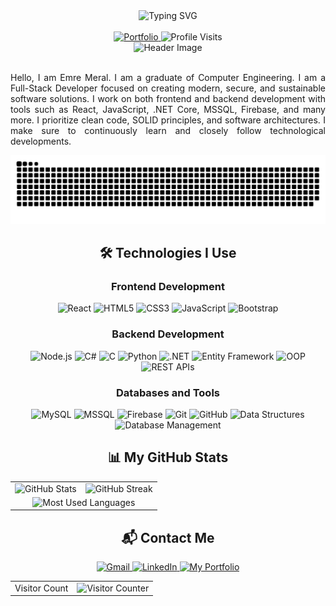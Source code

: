 <div align="center">
  <img src="https://readme-typing-svg.herokuapp.com?font=Fira+Code&pause=1000&color=00AEEF&center=true&vCenter=true&width=435&lines=Hello%2C+I%27m+Emre+Meral;Full+Stack+Developer;Frontend+and+Backend+Specialist" alt="Typing SVG" />
  <br/>
</div>
<br/>
<div align="center">
  <a href="https://emremeralzn.github.io/myblog/" target="_blank">
    <img src="https://img.shields.io/badge/My%20Portfolio-00AEEF?style=for-the-badge&logo=About.me&logoColor=white" alt="Portfolio"/>
  </a>
  <img src="https://komarev.com/ghpvc/?username=githubkullaniciadiniz&label=Profile%20Visits&color=blue&style=for-the-badge" alt="Profile Visits" />
</div>

<div align="center">
  <img src="https://i.imgur.com/WVKtRn0.png" alt="Header Image" width="400" />
</div>
<br/>

<p align="justify">
 Hello, I am Emre Meral. I am a graduate of Computer Engineering. I am a Full-Stack Developer focused on creating modern, secure, and sustainable software solutions. I work on both frontend and backend development with tools such as React, JavaScript, .NET Core, MSSQL, Firebase, and many more. I prioritize clean code, SOLID principles, and software architectures. I make sure to continuously learn and closely follow technological developments.
</p>

<div align="center">
  <img src="https://raw.githubusercontent.com/Platane/snk/output/github-contribution-grid-snake-dark.svg" alt="Snake Contribution Graph" width="700"/>
</div>

<h2 align="center">🛠️ Technologies I Use</h2>

<div align="center">
  <h3>Frontend Development</h3>
  <div>
    <img src="https://img.shields.io/badge/React-20232A?style=for-the-badge&logo=react&logoColor=61DAFB" alt="React"/>
    <img src="https://img.shields.io/badge/HTML5-E34F26?style=for-the-badge&logo=html5&logoColor=white" alt="HTML5"/>
    <img src="https://img.shields.io/badge/CSS3-1572B6?style=for-the-badge&logo=css3&logoColor=white" alt="CSS3"/>
    <img src="https://img.shields.io/badge/JavaScript-323330?style=for-the-badge&logo=javascript&logoColor=F7DF1E" alt="JavaScript"/>
    <img src="https://img.shields.io/badge/Bootstrap-563D7C?style=for-the-badge&logo=bootstrap&logoColor=white" alt="Bootstrap"/>
  </div>
</div>

<div align="center">
  <h3>Backend Development</h3>
  <div>
    <img src="https://img.shields.io/badge/Node.js-339933?style=for-the-badge&logo=nodedotjs&logoColor=white" alt="Node.js"/>
    <img src="https://img.shields.io/badge/C%23-239120?style=for-the-badge&logo=c-sharp&logoColor=white" alt="C#"/>
    <img src="https://img.shields.io/badge/C-00599C?style=for-the-badge&logo=c&logoColor=white" alt="C"/>
    <img src="https://img.shields.io/badge/Python-3776AB?style=for-the-badge&logo=python&logoColor=white" alt="Python"/>
    <img src="https://img.shields.io/badge/.NET-512BD4?style=for-the-badge&logo=dotnet&logoColor=white" alt=".NET"/>
    <img src="https://img.shields.io/badge/Entity_Framework-68217A?style=for-the-badge&logo=.net&logoColor=white" alt="Entity Framework"/>
    <img src="https://img.shields.io/badge/OOP-007396?style=for-the-badge" alt="OOP"/>
    <img src="https://img.shields.io/badge/REST_APIs-FF6F00?style=for-the-badge" alt="REST APIs"/>
  </div>
</div>

<div align="center">
  <h3>Databases and Tools</h3>
  <div>
    <img src="https://img.shields.io/badge/MySQL-00000F?style=for-the-badge&logo=mysql&logoColor=white" alt="MySQL"/>
    <img src="https://img.shields.io/badge/MSSQL-CC2927?style=for-the-badge&logo=microsoft-sql-server&logoColor=white" alt="MSSQL"/>
    <img src="https://img.shields.io/badge/Firebase-039BE5?style=for-the-badge&logo=Firebase&logoColor=white" alt="Firebase"/>
    <img src="https://img.shields.io/badge/Git-F05032?style=for-the-badge&logo=git&logoColor=white" alt="Git"/>
    <img src="https://img.shields.io/badge/GitHub-181717?style=for-the-badge&logo=github&logoColor=white" alt="GitHub"/>
    <img src="https://img.shields.io/badge/Data%20Structures-4CAF50?style=for-the-badge" alt="Data Structures"/>
    <img src="https://img.shields.io/badge/Database%20Management-0064a5?style=for-the-badge" alt="Database Management"/>
  </div>
</div>

<h2 align="center">📊 My GitHub Stats</h2>

<div align="center">
  <table>
    <tr>
      <td>
        <img src="https://github-readme-stats.vercel.app/api?username=emremeralzn&show_icons=true&theme=radical" alt="GitHub Stats"/>
      </td>
      <td>
        <img src="https://github-readme-streak-stats.herokuapp.com/?user=emremeralzn&theme=radical" alt="GitHub Streak"/>
      </td>
    </tr>
    <tr>
      <td colspan="2" align="center">
        <img src="https://github-readme-stats.vercel.app/api/top-langs/?username=emremeralzn&layout=compact&theme=radical" alt="Most Used Languages"/>
      </td>
    </tr>
  </table>
</div>

<h2 align="center">📬 Contact Me</h2>

<div align="center">
  <a href="mailto:emooci3425@gmail.com">
    <img src="https://img.shields.io/badge/Gmail-D14836?style=for-the-badge&logo=gmail&logoColor=white" alt="Gmail"/>
  </a>
  <a href="https://www.linkedin.com/in/emre-meralsm/">
    <img src="https://img.shields.io/badge/LinkedIn-0077B5?style=for-the-badge&logo=linkedin&logoColor=white" alt="LinkedIn"/>
  </a>
  <a href="https://emremeralzn.github.io/myblog/">
    <img src="https://img.shields.io/badge/My%20Portfolio-00AEEF?style=for-the-badge&logo=About.me&logoColor=white" alt="My Portfolio"/>
  </a>
</div>

<div align="center">
  <table>
    <tr>
      <td>Visitor Count</td>
      <td><img src="https://profile-counter.glitch.me/githubkullaniciadiniz/count.svg" alt="Visitor Counter" /></td>
    </tr>
  </table>
</div>
